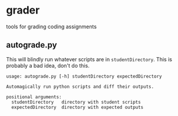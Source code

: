 # grader
tools for grading coding assignments

## autograde.py

This will blindly run whatever scripts are in `studentDirectory`.  This is probably a bad idea, don't do this.

```
usage: autograde.py [-h] studentDirectory expectedDirectory

Automagically run python scripts and diff their outputs.

positional arguments:
  studentDirectory   directory with student scripts
  expectedDirectory  directory with expected outputs
```

